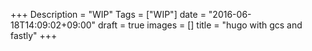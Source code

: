 +++
Description = "WIP"
Tags = ["WIP"]
date = "2016-06-18T14:09:02+09:00"
draft = true
images = []
title = "hugo with gcs and fastly"
+++

